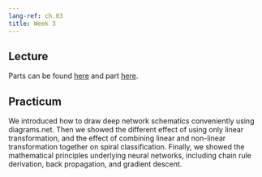 ```yaml
---
lang-ref: ch.03
title: Week 3
---
```



## Lecture

Parts can be found [here](https://atcold.github.io/pytorch-Deep-Learning/en/week03/03-1/) and part [here](https://atcold.github.io/pytorch-Deep-Learning/en/week06/06-2/).


## Practicum

We introduced how to draw deep network schematics conveniently using diagrams.net. Then we showed the different effect of using only linear transformation, and the effect of combining linear and non-linear transformation together on spiral classification. Finally, we showed the mathematical principles underlying neural networks, including chain rule derivation, back propagation, and gradient descent.